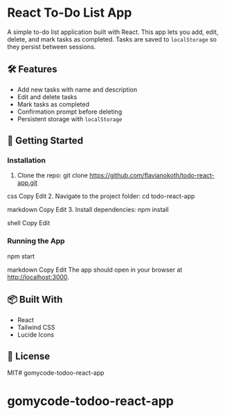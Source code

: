 # React To-Do List App

A simple to-do list application built with React. This app lets you add, edit, delete, and mark tasks as completed. Tasks are saved to `localStorage` so they persist between sessions.

## 🛠 Features
- Add new tasks with name and description
- Edit and delete tasks
- Mark tasks as completed
- Confirmation prompt before deleting
- Persistent storage with `localStorage`

## 🧪 Getting Started

### Installation
1. Clone the repo:
git clone https://github.com/flavianokoth/todo-react-app.git

css
Copy
Edit
2. Navigate to the project folder:
cd todo-react-app

markdown
Copy
Edit
3. Install dependencies:
npm install

shell
Copy
Edit

### Running the App
npm start

markdown
Copy
Edit
The app should open in your browser at [http://localhost:3000](http://localhost:3000).

## 📦 Built With
- React
- Tailwind CSS
- Lucide Icons

## 📄 License
MIT# gomycode-todoo-react-app
# gomycode-todoo-react-app
